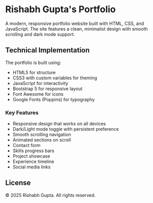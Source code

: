 # Rishabh Gupta's Portfolio

A modern, responsive portfolio website built with HTML, CSS, and JavaScript. The site features a clean, minimalist design with smooth scrolling and dark mode support.

## Technical Implementation

The portfolio is built using:
- HTML5 for structure
- CSS3 with custom variables for theming
- JavaScript for interactivity
- Bootstrap 5 for responsive layout
- Font Awesome for icons
- Google Fonts (Poppins) for typography

### Key Features
- Responsive design that works on all devices
- Dark/Light mode toggle with persistent preference
- Smooth scrolling navigation
- Animated sections on scroll
- Contact form
- Skills progress bars
- Project showcase
- Experience timeline
- Social media links

## License

© 2025 Rishabh Gupta. All rights reserved. 
